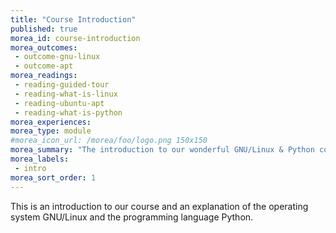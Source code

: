 ```yaml
---
title: "Course Introduction"
published: true
morea_id: course-introduction
morea_outcomes:
 - outcome-gnu-linux
 - outcome-apt
morea_readings:
 - reading-guided-tour
 - reading-what-is-linux
 - reading-ubuntu-apt
 - reading-what-is-python
morea_experiences:
morea_type: module
#morea_icon_url: /morea/foo/logo.png 150x150
morea_summary: "The introduction to our wonderful GNU/Linux & Python course"
morea_labels:
 - intro
morea_sort_order: 1
---
```


This is an introduction to our course and an explanation of the operating system GNU/Linux and the programming language Python.
